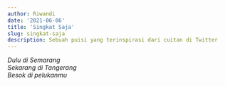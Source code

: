 ```yaml
---
author: Riwandi
date: '2021-06-06'
title: 'Singkat Saja'
slug: singkat-saja
description: Sebuah puisi yang terinspirasi dari cuitan di Twitter
---
```


<i>Dulu di Semarang</i><br/>
<i>Sekarang di Tangerang</i><br/>
<i>Besok di pelukanmu<i><br/>